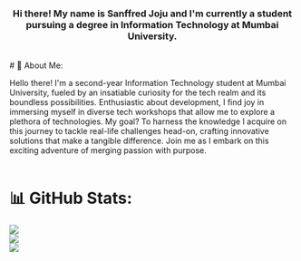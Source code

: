 <h3 align = "center">Hi there! My name is Sanffred Joju and I'm
currently a student pursuing a degree in Information Technology at
Mumbai University.</h3>
<br>
# 💫 About Me:

Hello there! I'm a second-year Information Technology student at Mumbai University, fueled by an insatiable curiosity for the tech realm and its boundless possibilities. Enthusiastic about development, I find joy in immersing myself in diverse tech workshops that allow me to explore a plethora of technologies. My goal? To harness the knowledge I acquire on this journey to tackle real-life challenges head-on, crafting innovative solutions that make a tangible difference. Join me as I embark on this exciting adventure of merging passion with purpose.
<br>
<br>

# 📊 GitHub Stats:
![](https://github-readme-stats.vercel.app/api?username=Sanffred&theme=dark&hide_border=false&include_all_commits=true&count_private=true)<br/>
![](https://github-readme-streak-stats.herokuapp.com/?user=Sanffred&theme=dark&hide_border=false)<br/>
![](https://github-readme-stats.vercel.app/api/top-langs/?username=Sanffred&theme=dark&hide_border=false&include_all_commits=true&count_private=true&layout=compact)

